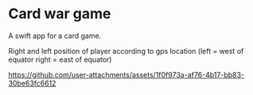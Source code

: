 # Card war game

A swift app for a card game.

Right and left position of player according to gps location (left = west of equator right = east of equator)







https://github.com/user-attachments/assets/1f0f973a-af76-4b17-bb83-30be63fc6612

